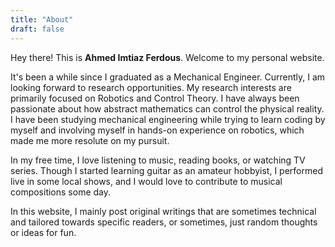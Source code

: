 ```yaml
---
title: "About"
draft: false
---
```


Hey there! This is **Ahmed Imtiaz Ferdous**. Welcome to my personal website.

It's been a while since I graduated as a Mechanical Engineer. Currently, I am looking forward to research opportunities. My research interests are primarily focused on Robotics and Control Theory. I have always been passionate about how abstract mathematics can control the physical reality. I have been studying mechanical engineering while trying to learn coding by myself and involving myself in hands-on experience on robotics, which made me more resolute on my pursuit.  

In my free time, I love listening to music, reading books, or watching TV series. Though I started learning guitar as an amateur hobbyist, I performed live in some local shows, and I would love to contribute to musical compositions some day.

In this website, I mainly post original writings that are sometimes technical and tailored towards specific readers, or sometimes, just random thoughts or ideas for fun.
